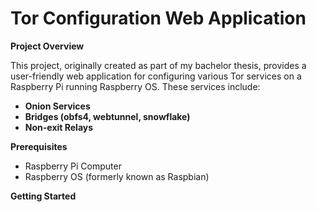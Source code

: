 # Tor Configuration Web Application

**Project Overview**

This project, originally created as part of my bachelor thesis, provides a user-friendly web application for configuring various Tor services on a Raspberry Pi running Raspberry OS. These services include:

* **Onion Services** 
* **Bridges (obfs4, webtunnel, snowflake)**
* **Non-exit Relays**

**Prerequisites**

* Raspberry Pi Computer
* Raspberry OS (formerly known as Raspbian)

**Getting Started**

   

